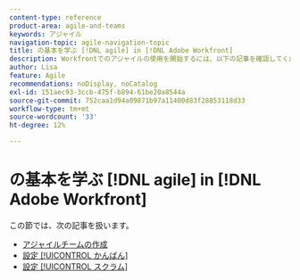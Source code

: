```yaml
---
content-type: reference
product-area: agile-and-teams
keywords: アジャイル
navigation-topic: agile-navigation-topic
title: の基本を学ぶ [!DNL agile] in [!DNL Adobe Workfront]
description: Workfrontでのアジャイルの使用を開始するには、以下の記事を確認してください。
author: Lisa
feature: Agile
recommendations: noDisplay, noCatalog
exl-id: 151aec93-3ccb-475f-b894-61be20a8544a
source-git-commit: 752caa1d94a09871b97a11400d83f28853118d33
workflow-type: tm+mt
source-wordcount: '33'
ht-degree: 12%

---
```


# の基本を学ぶ [!DNL agile] in [!DNL Adobe Workfront]

この節では、次の記事を扱います。

* [アジャイルチームの作成](../../agile/get-started-with-agile-in-workfront/create-an-agile-team.md)
* [設定 [!UICONTROL かんばん]](../../agile/get-started-with-agile-in-workfront/configure-kanban.md)
* [設定 [!UICONTROL スクラム]](../../agile/get-started-with-agile-in-workfront/configure-scrum.md)
